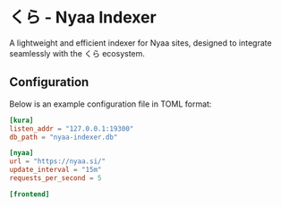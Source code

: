 # くら - Nyaa Indexer

A lightweight and efficient indexer for Nyaa sites, designed to integrate seamlessly with the くら ecosystem.

## Configuration

Below is an example configuration file in TOML format:

```toml
[kura]
listen_addr = "127.0.0.1:19300"
db_path = "nyaa-indexer.db"

[nyaa]
url = "https://nyaa.si/"
update_interval = "15m"
requests_per_second = 5

[frontend]
```
